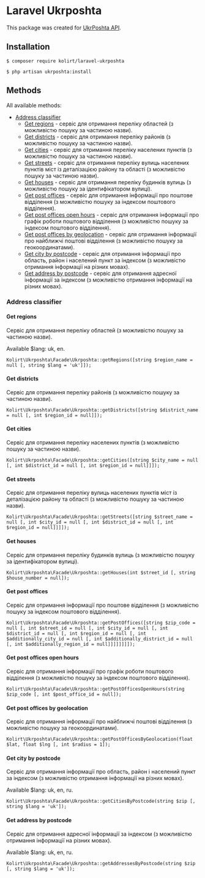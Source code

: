 # Laravel Ukrposhta
This package was created for [UkrPoshta API](https://dev.ukrposhta.ua/documentation).

## Installation
```
$ composer require kolirt/laravel-ukrposhta
```
```
$ php artisan ukrposhta:install
```

## Methods
All available methods:
- [Address classifier](#address-classifier)
    - [Get regions](#get-regions) - сервіс для отримання переліку областей (з можливістю пошуку за частиною назви).
    - [Get districts](#get-districts) - сервіс для отримання переліку районів (з можливістю пошуку за частиною назви).
    - [Get cities](#get-cities) - сервіс для отримання переліку населених пунктів (з можливістю пошуку за частиною назви).
    - [Get streets](#get-streets) - сервіс для отримання переліку вулиць населених пунктів міст із деталізацією району та області (з можливістю пошуку за частиною назви).
    - [Get houses](#get-houses) - сервіс для отримання переліку будинків вулиць (з можливістю пошуку за ідентифікатором вулиці).
    - [Get post offices](#get-post-offices) - сервіс для отримання інформації про поштове відділення (з можливістю пошуку за індексом поштового відділення).
    - [Get post offices open hours](#get-post-offices-open-hours) - cервіс для отримання інформації про графік роботи поштового відділення (з можливістю пошуку за індексом поштового відділення).
    - [Get post offices by geolocation](#get-post-offices-by-geolocation) - сервіс для отримання інформації про найближчі поштові відділення (з можливістю пошуку за геокоординатами).
    - [Get city by postcode](#get-city-by-postcode) - сервіс для отримання інформації про область, район і населений пункт за індексом (з можливістю отримання інформації на різних мовах).
    - [Get address by postcode](#get-address-by-postcode) - сервіс для отримання адресної інформації за індексом (з можливістю отримання інформації на різних мовах).

### Address classifier

#### Get regions
Сервіс для отримання переліку областей (з можливістю пошуку за частиною назви).

Available $lang: uk, en.
```
Kolirt\Ukrposhta\Facade\Ukrposhta::getRegions([string $region_name = null [, string $lang = 'uk']]);
```
#### Get districts
Сервіс для отримання переліку районів (з можливістю пошуку за частиною назви).
```
Kolirt\Ukrposhta\Facade\Ukrposhta::getDistricts([string $district_name = null [, int $region_id = null]]);
```

#### Get cities
Сервіс для отримання переліку населених пунктів (з можливістю пошуку за частиною назви).
```
Kolirt\Ukrposhta\Facade\Ukrposhta::getCities([string $city_name = null [, int $district_id = null [, int $region_id = null]]]);
```

#### Get streets
Сервіс для отримання переліку вулиць населених пунктів міст із деталізацією району та області (з можливістю пошуку за частиною назви).
```
Kolirt\Ukrposhta\Facade\Ukrposhta::getStreets([string $street_name = null [, int $city_id = null [, int $district_id = null [, int $region_id = null]]]]);
```

#### Get houses
Сервіс для отримання переліку будинків вулиць (з можливістю пошуку за ідентифікатором вулиці).
```
Kolirt\Ukrposhta\Facade\Ukrposhta::getHouses(int $street_id [, string $house_number = null]);
```

#### Get post offices
Сервіс для отримання інформації про поштове відділення (з можливістю пошуку за індексом поштового відділення).
```
Kolirt\Ukrposhta\Facade\Ukrposhta::getPostOffices([string $zip_code = null [, int $street_id = null [, int $city_id = null [, int $district_id = null [, int $region_id = null [, int $additionally_city_id = null [, int $additionally_district_id = null [, int $additionally_region_id = null]]]]]]]]);
```

#### Get post offices open hours
Сервіс для отримання інформації про графік роботи поштового відділення (з можливістю пошуку за індексом поштового відділення).
```
Kolirt\Ukrposhta\Facade\Ukrposhta::getPostOfficesOpenHours(string $zip_code [, int $post_office_id = null]);
```

#### Get post offices by geolocation
Сервіс для отримання інформації про найближчі поштові відділення (з можливістю пошуку за геокоординатами).
```
Kolirt\Ukrposhta\Facade\Ukrposhta::getPostOfficesByGeolocation(float $lat, float $lng [, int $radius = 1]);
```

#### Get city by postcode
Сервіс для отримання інформації про область, район і населений пункт за індексом (з можливістю отримання інформації на різних мовах).

Available $lang: uk, en, ru.
```
Kolirt\Ukrposhta\Facade\Ukrposhta::getCitiesByPostcode(string $zip [, string $lang = 'uk']);
```

#### Get address by postcode
Сервіс для отримання адресної інформації за індексом (з можливістю отримання інформації на різних мовах).

Available $lang: uk, en, ru.
```
Kolirt\Ukrposhta\Facade\Ukrposhta::getAddressesByPostcode(string $zip [, string $lang = 'uk']);
```
